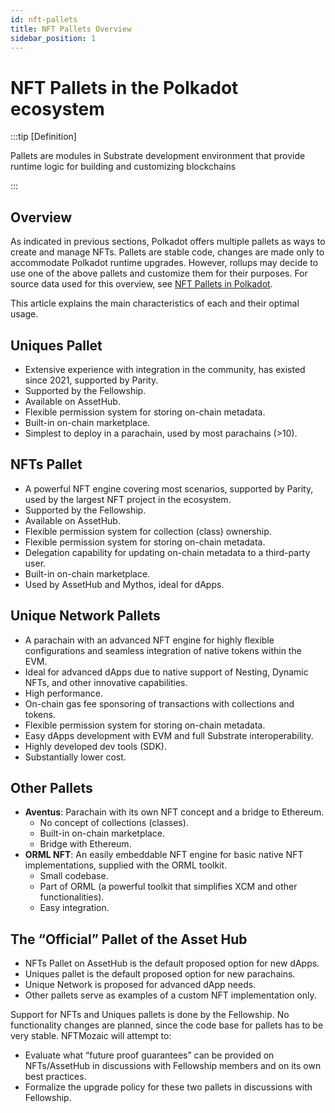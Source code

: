 ```yaml
---
id: nft-pallets
title: NFT Pallets Overview
sidebar_position: 1
---
```


# NFT Pallets in the Polkadot ecosystem

:::tip [Definition]

Pallets are modules in Substrate development environment that provide runtime logic for building and customizing blockchains

:::

## Overview

As indicated in previous sections, Polkadot offers multiple pallets as ways to create and manage NFTs. Pallets are stable code, changes are made only to accommodate Polkadot runtime upgrades. However, rollups may decide to use one of the above pallets and customize them for their purposes. For source data used for this overview, see [NFT Pallets in Polkadot](#).

This article explains the main characteristics of each and their optimal usage.

## Uniques Pallet

- Extensive experience with integration in the community, has existed since 2021, supported by Parity.
- Supported by the Fellowship.
- Available on AssetHub.
- Flexible permission system for storing on-chain metadata.
- Built-in on-chain marketplace.
- Simplest to deploy in a parachain, used by most parachains (>10).

## NFTs Pallet

- A powerful NFT engine covering most scenarios, supported by Parity, used by the largest NFT project in the ecosystem.
- Supported by the Fellowship.
- Available on AssetHub.
- Flexible permission system for collection (class) ownership.
- Flexible permission system for storing on-chain metadata.
- Delegation capability for updating on-chain metadata to a third-party user.
- Built-in on-chain marketplace.
- Used by AssetHub and Mythos, ideal for dApps.

## Unique Network Pallets

- A parachain with an advanced NFT engine for highly flexible configurations and seamless integration of native tokens within the EVM.
- Ideal for advanced dApps due to native support of Nesting, Dynamic NFTs, and other innovative capabilities.
- High performance.
- On-chain gas fee sponsoring of transactions with collections and tokens.
- Flexible permission system for storing on-chain metadata.
- Easy dApps development with EVM and full Substrate interoperability.
- Highly developed dev tools (SDK).
- Substantially lower cost.

## Other Pallets

- **Aventus**: Parachain with its own NFT concept and a bridge to Ethereum.
  - No concept of collections (classes).
  - Built-in on-chain marketplace.
  - Bridge with Ethereum.
- **ORML NFT**: An easily embeddable NFT engine for basic native NFT implementations, supplied with the ORML toolkit.
  - Small codebase.
  - Part of ORML (a powerful toolkit that simplifies XCM and other functionalities).
  - Easy integration.

## The “Official” Pallet of the Asset Hub

- NFTs Pallet on AssetHub is the default proposed option for new dApps.
- Uniques pallet is the default proposed option for new parachains.
- Unique Network is proposed for advanced dApp needs.
- Other pallets serve as examples of a custom NFT implementation only.

Support for NFTs and Uniques pallets is done by the Fellowship. No functionality changes are planned, since the code base for pallets has to be very stable. NFTMozaic will attempt to:

- Evaluate what “future proof guarantees” can be provided on NFTs/AssetHub in discussions with Fellowship members and on its own best practices.
- Formalize the upgrade policy for these two pallets in discussions with Fellowship.

